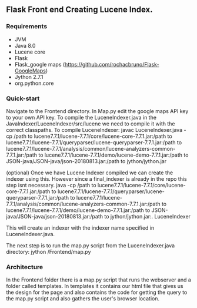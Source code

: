 ## Flask Front end Creating Lucene Index.

### Requirements
* JVM
* Java 8.0
* Lucene core
* Flask
* Flask_google maps (https://github.com/rochacbruno/Flask-GoogleMaps)
* Jython 2.7.1
* org.python.core

### Quick-start
Navigate to the Frontend directory. In Map.py edit the google maps API key to your own API key.
To compile the LuceneIndexer.java in the JavaIndexer/LuceneIndexer/src/lucene we need to compile it with the correct classpaths.
To compile LuceneIndexer:
javac LuceneIndexer.java -cp /path to lucene7.7.1/lucene-7.7.1/core/lucene-core-7.7.1.jar:/path to lucene7.7.1/lucene-7.7.1/queryparser/lucene-queryparser-7.7.1.jar:/path to lucene7.7.1/lucene-7.7.1/analysis/common/lucene-analyzers-common-7.7.1.jar:/path to lucene7.7.1/lucene-7.7.1/demo/lucene-demo-7.7.1.jar:/path to JSON-java/JSON-java/json-20180813.jar:/path to jython/jython.jar  

(optional) Once we have Lucene Indexer compiled we can create the indexer using this. However since a final_indexer is already in the repo this step isnt necessary.
java -cp /path to lucene7.7.1/lucene-7.7.1/core/lucene-core-7.7.1.jar:/path to lucene7.7.1/lucene-7.7.1/queryparser/lucene-queryparser-7.7.1.jar:/path to lucene7.7.1/lucene-7.7.1/analysis/common/lucene-analyzers-common-7.7.1.jar:/path to lucene7.7.1/lucene-7.7.1/demo/lucene-demo-7.7.1.jar:/path to JSON-java/JSON-java/json-20180813.jar:/path to jython/jython.jar:. LuceneIndexer    

This will create an indexer with the indexer name specified in LuceneIndexer.java.

The next step is to run the map.py script from the LuceneIndexer.java directory:
jython /Frontend/map.py


### Architecture
In the Frontend folder there is a map.py script that runs the webserver and a folder called templates.
In templates it contains our html file that gives us the design for the page and also contains the code for getting the query to the map.py script and also gathers the user's browser location.

